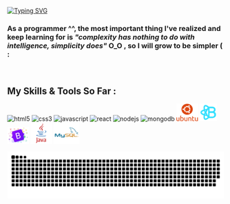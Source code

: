 <div >

[![Typing SVG](https://readme-typing-svg.demolab.com?font=Italianno&size=60&pause=1000&color=355FFF&multiline=true&width=500&height=150&lines=Software+Engineer;Full-Stack+Web+Developer)](https://git.io/typing-svg)
</div>

<h3>As a programmer ^^, the most important thing I've realized and keep learning for is <em><strong> "complexity has nothing to do with intelligence, simplicity does" </em></strong> O_O , so I will grow to be simpler  ( :  </h3> </br>

<h2> My Skills & Tools So Far : </h2>

<p >
<img src="https://cdn.jsdelivr.net/gh/devicons/devicon/icons/html5/html5-original.svg" alt="html5" width="40" height="40"/>
<img src="https://cdn.jsdelivr.net/gh/devicons/devicon/icons/css3/css3-original.svg" alt="css3" width="40" height="40"/>
<img src="https://cdn.jsdelivr.net/gh/devicons/devicon/icons/javascript/javascript-original.svg" alt="javascript" width="40" height="40"/>
<img src="https://cdn.jsdelivr.net/gh/devicons/devicon/icons/react/react-original.svg" alt="react" width="40" height="40"/>
<img src="https://cdn.jsdelivr.net/gh/devicons/devicon/icons/nodejs/nodejs-original.svg" alt="nodejs" width="40" height="40"/>
<img src="https://cdn.jsdelivr.net/gh/devicons/devicon/icons/mongodb/mongodb-original.svg" alt="mongodb" width="40" height="40"/>
<img src="./assests/ubuntu-logo-8B7C9ED4AD-seeklogo.com.png" alt="pandas" width="50" height="40"/>
<img src="./assests/event-cover-5388.png" alt="pandas" width="40" height="40"/>
<img src="./assests/icons-hero.png" alt="pandas" width="50" height="40"/>
<img src="./assests/java-logo-1.png" alt="pandas" width="50" height="50"/>
<img src="./assests/mysql-5-logo-png-transparent.png" alt="pandas" width="60" height="50"/>


![Snake animation](https://raw.githubusercontent.com/1999AZZAR/1999AZZAR/5ccdcc10988dde04d2cc849e4a6ffaa0010c2267/resources/img/grid-snake.svg)
       
